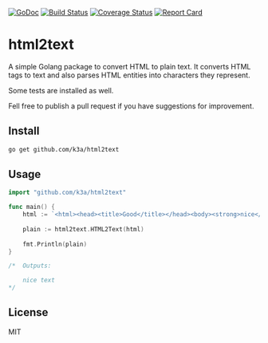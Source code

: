 [![GoDoc](https://godoc.org/github.com/k3a/html2text?status.svg)](https://godoc.org/github.com/k3a/html2text)
[![Build Status](https://travis-ci.org/k3a/html2text.svg?branch=master)](https://travis-ci.org/k3a/html2text)
[![Coverage Status](https://coveralls.io/repos/k3a/html2text/badge.svg?branch=master&service=github)](https://coveralls.io/github/k3a/go-arg?branch=master)
[![Report Card](https://goreportcard.com/badge/github.com/k3a/html2text)](https://goreportcard.com/report/github.com/k3a/html2text)

# html2text

A simple Golang package to convert HTML to plain text.
It converts HTML tags to text and also parses HTML entities into characters they represent.

Some tests are installed as well.

Fell free to publish a pull request if you have suggestions for improvement.

## Install
```bash
go get github.com/k3a/html2text
```

## Usage

```go
import "github.com/k3a/html2text"

func main() {
	html := `<html><head><title>Good</title></head><body><strong>nice</strong> text</body>`
	
	plain := html2text.HTML2Text(html)
			  
	fmt.Println(plain)
}

/*	Outputs:

	nice text
*/

```

## License

MIT

